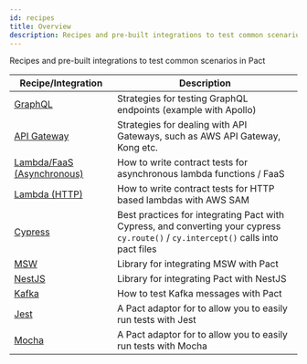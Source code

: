```yaml
---
id: recipes
title: Overview
description: Recipes and pre-built integrations to test common scenarios in Pact
---
```


Recipes and pre-built integrations to test common scenarios in Pact

| Recipe/Integration                                     | Description                                                                                                                         |
| ------------------------------------------------------ | ----------------------------------------------------------------------------------------------------------------------------------- |
| [GraphQL](graphql)                             | Strategies for testing GraphQL endpoints (example with Apollo)                                                                      |
| [API Gateway](apigateway)                      | Strategies for dealing with API Gateways, such as AWS API Gateway, Kong etc.                                                        |
| [Lambda/FaaS (Asynchronous)](recipes/lambdaasync)      | How to write contract tests for asynchronous lambda functions / FaaS                                                                |
| [Lambda (HTTP)](lambdahttp)                    | How to write contract tests for HTTP based lambdas with AWS SAM                                                                     |
| [Cypress](cypress)                             | Best practices for integrating Pact with Cypress, and converting your cypress `cy.route()` / `cy.intercept()` calls into pact files |
| [MSW](https://github.com/you54f/msw-pact)              | Library for integrating MSW with Pact                                                                                               |
| [NestJS](https://github.com/omermorad/nestjs-pact)     | Library for integrating Pact with NestJS                                                                                            |
| [Kafka](kafka)                                 | How to test Kafka messages with Pact                                                                                                |
| [Jest](https://github.com/pact-foundation/jest-pact)   | A Pact adaptor for to allow you to easily run tests with Jest                                                                       |
| [Mocha](https://github.com/pact-foundation/mocha-pact) | A Pact adaptor for to allow you to easily run tests with Mocha                                                                      |

